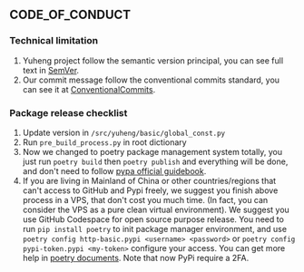 ## CODE_OF_CONDUCT

### Technical limitation

1. Yuheng project follow the semantic version principal, you can see full text in [SemVer](https://semver.org/).
2. Our commit message follow the conventional commits standard, you can see it at [ConventionalCommits](https://www.conventionalcommits.org/).

### Package release checklist

1. Update version in `/src/yuheng/basic/global_const.py`
2. Run `pre_build_process.py` in root dictionary
3. Now we changed to poetry package management system totally, you just run `poetry build` then `poetry publish` and everything will be done, and don't need to follow [pypa official guidebook](hhttps://packaging.python.org/tutorials/packaging-projects/).
4. If you are living in Mainland of China or other countries/regions that can't access to GitHub and Pypi freely, we suggest you finish above process in a VPS, that don't cost you much time. (In fact, you can consider the VPS as a pure clean virtual environment). We suggest you use GitHub Codespace for open source purpose release. You need to run `pip install poetry` to init package manager environment, and use `poetry config http-basic.pypi <username> <password>` or `poetry config pypi-token.pypi <my-token>` configure your access. You can get more help in [poetry documents](https://python-poetry.org/docs/master/repositories/#configuring-credentials). Note that now PyPi require a 2FA.